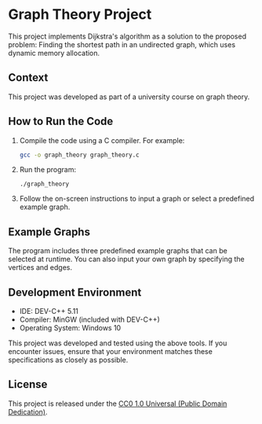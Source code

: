 # Graph Theory Project

This project implements Dijkstra's algorithm as a solution to the proposed problem: Finding the shortest path in an undirected graph, which uses dynamic memory allocation.

## Context

This project was developed as part of a university course on graph theory.

## How to Run the Code

1. Compile the code using a C compiler. For example:
   ```bash
   gcc -o graph_theory graph_theory.c

2. Run the program:
    ```
    ./graph_theory
3. Follow the on-screen instructions to input a graph or select a predefined example graph.

## Example Graphs

The program includes three predefined example graphs that can be selected at runtime. You can also input your own graph by specifying the vertices and edges.

## Development Environment

- IDE: DEV-C++ 5.11
- Compiler: MinGW (included with DEV-C++)
- Operating System: Windows 10

This project was developed and tested using the above tools. If you encounter issues, ensure that your environment matches these specifications as closely as possible.

## License

This project is released under the [CC0 1.0 Universal (Public Domain Dedication)](LICENSE).

